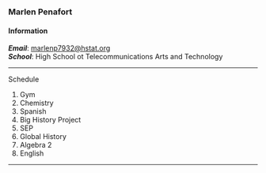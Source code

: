 
### Marlen Penafort
#### Information 
***Email***: marlenp7932@hstat.org  
***School***: High School ot Telecommunications Arts and Technology

---

Schedule
1. Gym
1. Chemistry
1. Spanish
1. Big History Project
1. SEP
1. Global History
1. Algebra 2
1. English

---

